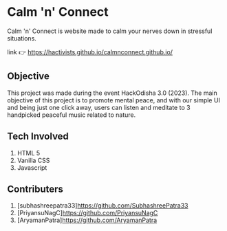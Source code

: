 # Calm 'n' Connect

Calm 'n' Connect is website made to calm your nerves down in stressful situations.

link 👉 <https://hactivists.github.io/calmnconnect.github.io/>

## Objective

This project was made during the event HackOdisha 3.0 (2023). The main objective of this project is to promote mental peace, and with our simple UI and being just one click away, users can listen and meditate to 3 handpicked peaceful music related to nature.

## Tech Involved

1. HTML 5
2. Vanilla CSS
3. Javascript

## Contributers

1. [subhashreepatra33]<https://github.com/SubhashreePatra33>
2. [PriyansuNagC]<https://github.com/PriyansuNagC>
3. [AryamanPatra]<https://github.com/AryamanPatra>

